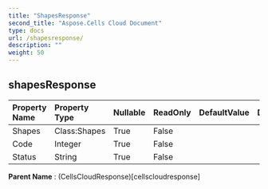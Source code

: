 ```yaml
---
title: "ShapesResponse"
second_title: "Aspose.Cells Cloud Document"
type: docs
url: /shapesresponse/
description: ""
weight: 50
---
```


## **shapesResponse**

 

| Property Name | Property Type | Nullable |  ReadOnly | DefaultValue | Description | 
| :- | :- | :- |:- |  :- | :- |
| Shapes | Class:Shapes | True |  False |  |  |  
| Code | Integer | True |  False |  |  |  
| Status | String | True |  False |  |  |  

**Parent Name** : (CellsCloudResponse)[cellscloudresponse]

